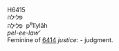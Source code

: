 <body>
  <p>H6415<br>  פּלילה  <br> פְּלִילָה  ‎  p<sup>e</sup>lı̂ylâh  <br><i>pel-ee-law‘ </i><br>Feminine of <a href="h6414.htm">6414</a>  <i>justice: - </i>judgment.<br></p>
 </body>